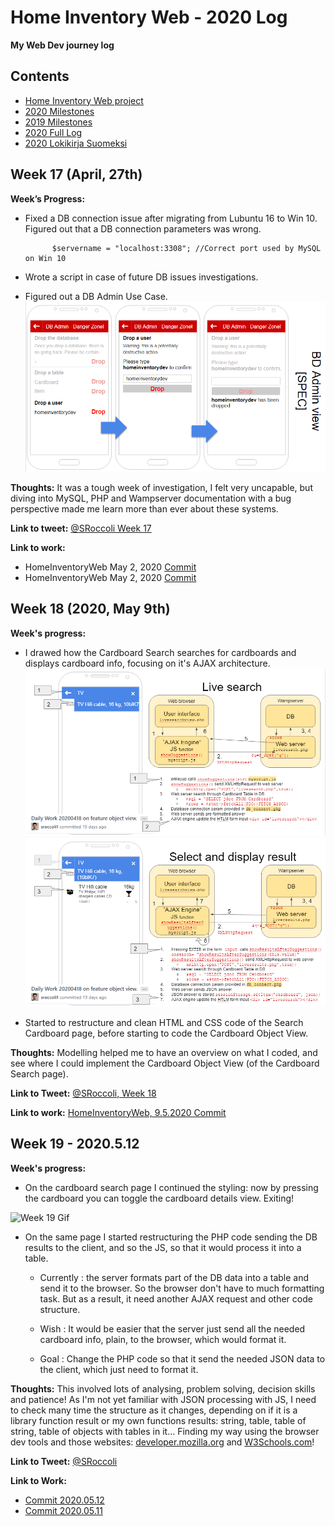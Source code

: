 # Home Inventory Web - 2020 Log

**My Web Dev journey log**

## Contents
- [Home Inventory Web project](https://github.com/sroccoli1/homeinventoryweb)
- [2020 Milestones](https://github.com/sroccoli1/homeinventoryweb/edit/master/2020_milestones.md)
- [2019 Milestones](https://github.com/sroccoli1/homeinventoryweb/edit/master/2019_milestones.md)
- [2020 Full Log](https://github.com/sroccoli1/homeinventoryweb/blob/master/2020_log_full.md)
- [2020 Lokikirja Suomeksi](https://github.com/sroccoli1/homeinventoryweb/blob/master/lokikirja.md)

## Week 17 (April, 27th)

**Week’s Progress:** 
  - Fixed a DB connection issue after migrating from Lubuntu 16 to Win 10. Figured out that a DB connection parameters was wrong.

       
              $servername = "localhost:3308"; //Correct port used by MySQL on Win 10
  - Wrote a script in case of future DB issues investigations.
  - Figured out a DB Admin Use Case. 
![DB Admin Use Case](https://github.com/sroccoli1/homeinventoryweb/blob/c9e8030ebff22532918b2787b1ff4864f6940c84/A04-DB-admin-uc-02.PNG)

**Thoughts:** It was a tough week of investigation, I felt very uncapable, but diving into MySQL, PHP and Wampserver documentation with a bug perspective made me learn more than ever about these systems.  

**Link to tweet:** [@SRoccoli Week 17](https://twitter.com/SRoccoli/status/1259842830421327874?s=20)

**Link to work:** 
- HomeInventoryWeb May 2, 2020 [Commit](https://github.com/sroccoli1/homeinventoryweb/commit/272ff0908963f6065edb6f94b122c1160a30435f)
- HomeInventoryWeb May 2, 2020 [Commit](https://github.com/sroccoli1/homeinventoryweb/commit/87ed033f4a6f6a9299a08a2488706b3736041b0b)

## Week 18 (2020, May 9th) 

**Week's progress:** 
- I drawed how the Cardboard Search searches for cardboards and displays cardboard info, focusing on it's AJAX architecture. 
![Design-Gui-Livesearch-01](https://github.com/sroccoli1/homeinventoryweb/blob/be50fe3406ac4f70a9d6d94f239c94d36363c485/design-gui-livesearch-01.PNG)
![Design-Gui-Livesearch-02](https://github.com/sroccoli1/homeinventoryweb/blob/assets/design-gui-livesearch-02.PNG)

- Started to restructure and clean HTML and CSS code of the Search Cardboard page, before starting to code the Cardboard Object View.

**Thoughts:** Modelling helped me to have an overview on what I coded, and see where I could implement the Cardboard Object View (of the Cardboard Search page).

**Link to Tweet:** [@SRoccoli, Week 18](https://twitter.com/SRoccoli/status/1263474139605733378?s=20)

**Link to work:** [HomeInventoryWeb, 9.5.2020 Commit](https://github.com/sroccoli1/homeinventoryweb/commit/5f381a0fc37459b513f2fc48cc89708cd2f966b4)

## Week 19 - 2020.5.12 

**Week's progress:** 
- On the cardboard search page I continued the styling: now by pressing the cardboard you can toggle the cardboard details view. Exiting! 

![Week 19 Gif](https://media.giphy.com/media/JsQHjIe6Sn4g2Lgr2b/giphy.gif)

- On the same page I started restructuring the PHP code sending the DB results to the client, and so the JS, so that it would process it into a table.

  - Currently : the server formats part of the DB data into a table and send it to the browser. So the browser don't have to much formatting task. But as a result, it need another AJAX request and other code structure.  

  - Wish : It would be easier that the server just send all the needed cardboard info, plain, to the browser, which would format it.
  
  - Goal : Change the PHP code so that it send the needed JSON data to the client, which just need to format it.

**Thoughts:** This involved lots of analysing, problem solving, decision skills and patience! As I'm not yet familiar with JSON processing with JS, I need to check many time the structure as it changes, depending on if it is a library function result or my own functions results: string, table, table of string, table of objects with tables in it... Finding my way using the browser dev tools and those websites: [developer.mozilla.org](https://developer.mozilla.org/en-US/docs/Web/JavaScript/Reference) and [W3Schools.com](https://www.w3schools.com/jsref/default.asp)! 

**Link to Tweet:** [@SRoccoli](https://twitter.com/SRoccoli/status/1267320999768322054?s=09) 

**Link to Work:** 
- [Commit 2020.05.12](https://github.com/sroccoli1/homeinventoryweb/commit/ac8df4b428c61e2932fe8a7a68c9564e47b143ec)
- [Commit 2020.05.11](https://github.com/sroccoli1/homeinventoryweb/commit/e2d0beeeffcbb5c7ad286ecd301ef85371c1208f)
